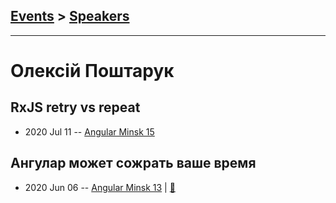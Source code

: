 ## [Events](../README.md) > [Speakers](../speakers.md)
---

# Олексій Поштарук

## RxJS retry vs repeat
- 2020 Jul 11 -- [Angular Minsk 15](https://www.youtube.com/watch?v=vRl_Nar9iNs)    
## Ангулар может сожрать ваше время
- 2020 Jun 06 -- [Angular Minsk 13](https://www.youtube.com/watch?v=6fzTc2rn05s)  | [:notebook:](https://drive.google.com/file/d/1Re2tBHpA685oRKE0VAStM2sHJKwoM54m/view)  

